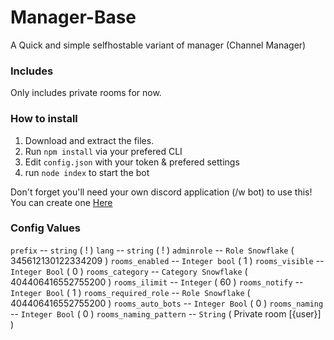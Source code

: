 # Manager-Base
A Quick and simple selfhostable variant of manager (Channel Manager)

### Includes
Only includes private rooms for now.

### How to install
1. Download and extract the files.
2. Run `npm install` via your prefered CLI
3. Edit `config.json` with your token & prefered settings
4. run `node index` to start the bot

Don't forget you'll need your own discord application (/w bot) to use this!
You can create one [Here](https://discordapp.com/developers/applications/me)

### Config Values
`prefix` -- `string` ( ! )
`lang` -- `string` ( ! )
`adminrole` -- `Role Snowflake` ( 345612130122334209 )
`rooms_enabled` -- `Integer bool` ( 1 )
`rooms_visible` -- `Integer Bool` ( 0 )
`rooms_category` -- `Category Snowflake` ( 404406416552755200 )
`rooms_ilimit` -- `Integer` ( 60 )
`rooms_notify` -- `Integer Bool` ( 1 )
`rooms_required_role` -- `Role Snowflake` ( 404406416552755200 )
`rooms_auto_bots` -- `Integer Bool` ( 0 )
`rooms_naming` -- `Integer Bool` ( 0 )
`rooms_naming_pattern` -- `String` ( Private room [{user}] )